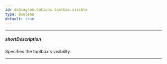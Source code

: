 ```yaml
---
id: dxDiagram.Options.toolbox.visible
type: Boolean
default: true
---
```

---
##### shortDescription
Specifies the toolbox's visibility.

---
